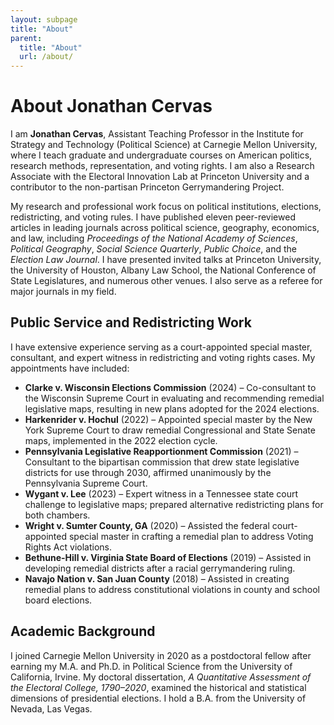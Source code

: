 ```yaml
---
layout: subpage
title: "About"
parent:
  title: "About"
  url: /about/
---
```


# About Jonathan Cervas

I am **Jonathan Cervas**, Assistant Teaching Professor in the Institute for Strategy and Technology (Political Science) at Carnegie Mellon University, where I teach graduate and undergraduate courses on American politics, research methods, representation, and voting rights. I am also a Research Associate with the Electoral Innovation Lab at Princeton University and a contributor to the non-partisan Princeton Gerrymandering Project.

My research and professional work focus on political institutions, elections, redistricting, and voting rules. I have published eleven peer-reviewed articles in leading journals across political science, geography, economics, and law, including *Proceedings of the National Academy of Sciences*, *Political Geography*, *Social Science Quarterly*, *Public Choice*, and the *Election Law Journal*. I have presented invited talks at Princeton University, the University of Houston, Albany Law School, the National Conference of State Legislatures, and numerous other venues. I also serve as a referee for major journals in my field.

## Public Service and Redistricting Work

I have extensive experience serving as a court-appointed special master, consultant, and expert witness in redistricting and voting rights cases. My appointments have included:

- **Clarke v. Wisconsin Elections Commission** (2024) – Co-consultant to the Wisconsin Supreme Court in evaluating and recommending remedial legislative maps, resulting in new plans adopted for the 2024 elections.
- **Harkenrider v. Hochul** (2022) – Appointed special master by the New York Supreme Court to draw remedial Congressional and State Senate maps, implemented in the 2022 election cycle.
- **Pennsylvania Legislative Reapportionment Commission** (2021) – Consultant to the bipartisan commission that drew state legislative districts for use through 2030, affirmed unanimously by the Pennsylvania Supreme Court.
- **Wygant v. Lee** (2023) – Expert witness in a Tennessee state court challenge to legislative maps; prepared alternative redistricting plans for both chambers.
- **Wright v. Sumter County, GA** (2020) – Assisted the federal court-appointed special master in crafting a remedial plan to address Voting Rights Act violations.
- **Bethune-Hill v. Virginia State Board of Elections** (2019) – Assisted in developing remedial districts after a racial gerrymandering ruling.
- **Navajo Nation v. San Juan County** (2018) – Assisted in creating remedial plans to address constitutional violations in county and school board elections.

## Academic Background

I joined Carnegie Mellon University in 2020 as a postdoctoral fellow after earning my M.A. and Ph.D. in Political Science from the University of California, Irvine. My doctoral dissertation, *A Quantitative Assessment of the Electoral College, 1790–2020*, examined the historical and statistical dimensions of presidential elections. I hold a B.A. from the University of Nevada, Las Vegas.
